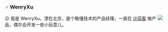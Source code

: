 ### ♂ WenryXu

<img align="right" src="https://github-readme-stats.vercel.app/api?username=WenryXu&show_icons=true&icon_color=0366d6&text_color=24292e&bg_color=ffffff&hide_title=true" />

😉 我是 WenryXu，漂在北京，是个略懂技术的产品经理，一直在 [计蒜客](https://www.jisuanke.com/) 做产品，偶尔会开发一些小玩意儿。
